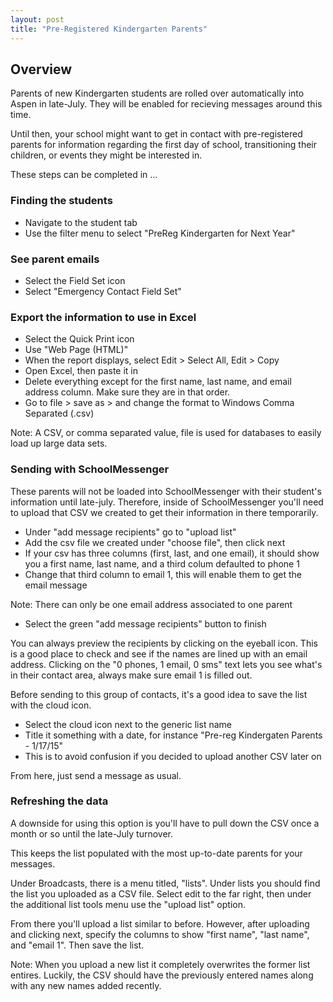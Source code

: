 ```yaml
---
layout: post
title: "Pre-Registered Kindergarten Parents"
---
```


## Overview

Parents of new Kindergarten students are rolled over automatically into Aspen in late-July. They will be enabled for recieving messages around this time.

Until then, your school might want to get in contact with pre-registered parents for information regarding the first day of school, transitioning their children, or events they might be interested in.

These steps can be completed in ...

### Finding the students

- Navigate to the student tab
- Use the filter menu to select "PreReg Kindergarten for Next Year"

### See parent emails

- Select the Field Set icon
- Select "Emergency Contact Field Set"

### Export the information to use in Excel

- Select the Quick Print icon
- Use "Web Page (HTML)"
- When the report displays, select Edit > Select All, Edit > Copy
- Open Excel, then paste it in
- Delete everything except for the first name, last name, and email address column. Make sure they are in that order.
- Go to file > save as > and change the format to Windows Comma Separated (.csv)

Note: A CSV, or comma separated value, file is used for databases to easily load up large data sets.

### Sending with SchoolMessenger

These parents will not be loaded into SchoolMessenger with their student's information until late-july. Therefore, inside of SchoolMessenger you'll need to upload that CSV we created to get their information in there temporarily. 

- Under "add message recipients" go to "upload list"
- Add the csv file we created under "choose file", then click next
- If your csv has three columns (first, last, and one email), it should show you a first name, last name, and a third colum defaulted to phone 1
- Change that third column to email 1, this will enable them to get the email message

Note: There can only be one email address associated to one parent

- Select the green "add message recipients" button to finish

You can always preview the recipients by clicking on the eyeball icon. This is a good place to check and see if the names are lined up with an email address. Clicking on the "0 phones, 1 email, 0 sms" text lets you see what's in their contact area, always make sure email 1 is filled out.

Before sending to this group of contacts, it's a good idea to save the list with the cloud icon. 

- Select the cloud icon next to the generic list name
- Title it something with a date, for instance "Pre-reg Kindergaten Parents - 1/17/15"
- This is to avoid confusion if you decided to upload another CSV later on

From here, just send a message as usual. 

### Refreshing the data

A downside for using this option is you'll have to pull down the CSV once a month or so until the late-July turnover. 

This keeps the list populated with the most up-to-date parents for your messages.

Under Broadcasts, there is a menu titled, "lists". Under lists you should find the list you uploaded as a CSV file. Select edit to the far right, then under the additional list tools menu use the "upload list" option. 

From there you'll upload a list similar to before. However, after uploading and clicking next, specify the columns to show "first name", "last name", and "email 1". Then save the list.

Note: When you upload a new list it completely overwrites the former list entires. Luckily, the CSV should have the previously entered names along with any new names added recently.